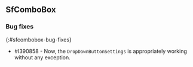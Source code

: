## SfComboBox

### Bug fixes
{:#sfcombobox-bug-fixes}

* \#I390858 - Now, the `DropDownButtonSettings` is appropriately working without any exception.

